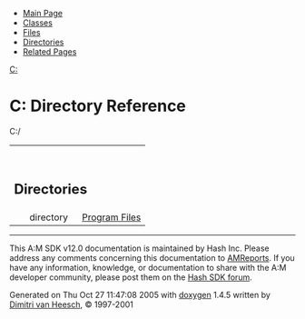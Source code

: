 <div class="tabs">

- [Main Page](index.md)
- [Classes](annotated.md)
- [Files](files.md)
- [Directories](dirs.md)
- [Related Pages](pages.md)

</div>

<div class="nav">

<a href="dir_C_3A_2F.md" class="el">C:</a>

</div>

# C: Directory Reference

<span class="image placeholder" original-image-src="dir_C_3A_2F_dep.gif" original-image-title="" border="0" usemap="#dir_C_3A_2F_dep_map">C:/</span>

<table data-border="0" data-cellpadding="0" data-cellspacing="0">
<colgroup>
<col style="width: 50%" />
<col style="width: 50%" />
</colgroup>
<tbody>
<tr>
<td></td>
<td></td>
</tr>
<tr>
<td colspan="2"><br />
&#10;<h2 id="directories">Directories</h2></td>
</tr>
<tr>
<td class="memItemLeft" style="text-align: right;" data-nowrap="" data-valign="top">directory  </td>
<td class="memItemRight" data-valign="bottom"><a href="dir_C_3A_2FProgram_20Files_2F.md" class="el">Program Files</a></td>
</tr>
</tbody>
</table>

------------------------------------------------------------------------

<span class="small">This A:M SDK v12.0 documentation is maintained by Hash Inc. Please address any comments concerning this documentation to [AMReports](http://www.hash.com/reports). If you have any information, knowledge, or documentation to share with the A:M developer community, please post them on the [Hash SDK forum](http://www.hash.com/forums/index.php?showforum=11).</span>

Generated on Thu Oct 27 11:47:08 2005 with [<span class="image placeholder" original-image-src="doxygen.png" original-image-title="" height="45" width="100" align="middle" border="0">doxygen</span>](http://www.doxygen.org/index.html) 1.4.5 written by [Dimitri van Heesch](mailto:dimitri@stack.nl), © 1997-2001
